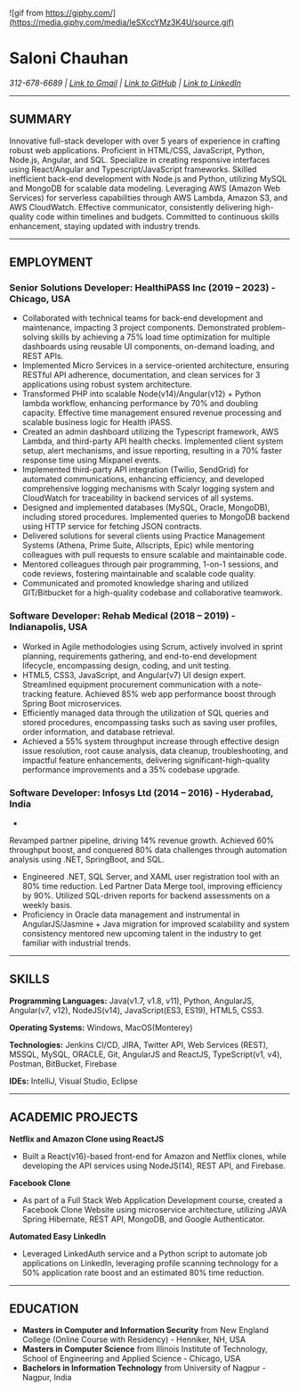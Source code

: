 <!--### Hi there 👋-->

<!--
**SFA16SCM21C/SFA16SCM21C** is a ✨ _special_ ✨ repository because its `README.md` (this file) appears on your GitHub profile.

Here are some ideas to get you started:

- 🔭 I’m currently working on ...
- 🌱 I’m currently learning ...
- 👯 I’m looking to collaborate on ...
- 🤔 I’m looking for help with ...
- 💬 Ask me about ...
- 📫 How to reach me: ...
- 😄 Pronouns: ...
- ⚡ Fun fact: ...
-->
![gif from https://giphy.com/](https://media.giphy.com/media/IeSXccYMz3K4U/source.gif)


# Saloni Chauhan 

*312-678-6689 | [Link to Gmail](mailto:tosalonichauhan@gmail.com) | [Link to GitHub](https://github.com/SFA16SCM21C) | [Link to LinkedIn](https://www.linkedin.com/in/saloni-chauhan)*

---

## SUMMARY
Innovative full-stack developer with over 5 years of experience in crafting robust web applications. Proficient in HTML/CSS, JavaScript, Python, Node.js, Angular, and SQL. Specialize in creating responsive interfaces using React/Angular and Typescript/JavaScript frameworks. Skilled inefficient back-end development with Node.js and Python, utilizing MySQL and MongoDB for scalable data modeling. Leveraging AWS (Amazon Web Services) for serverless capabilities through AWS Lambda, Amazon S3, and AWS CloudWatch. Effective communicator, consistently delivering high-quality code within timelines and budgets. Committed to continuous skills enhancement, staying updated with industry trends.

---

## EMPLOYMENT

### Senior Solutions Developer: HealthiPASS Inc (2019 – 2023) - Chicago, USA

- Collaborated with technical teams for back-end development and maintenance, impacting 3 project components. Demonstrated problem-solving skills by achieving a 75% load time optimization for multiple dashboards using reusable UI components, on-demand loading, and REST APIs.
- Implemented Micro Services in a service-oriented architecture, ensuring RESTful API adherence, documentation, and clean services for 3 applications using robust system architecture.
- Transformed PHP into scalable Node(v14)/Angular(v12) + Python lambda workflow, enhancing performance by 70% and doubling capacity. Effective time management ensured revenue processing and scalable business logic for Health iPASS.
- Created an admin dashboard utilizing the Typescript framework, AWS Lambda, and third-party API health checks. Implemented client system setup, alert mechanisms, and issue reporting, resulting in a 70% faster response time using Mixpanel events.
- Implemented third-party API integration (Twilio, SendGrid) for automated communications, enhancing efficiency, and developed comprehensive logging mechanisms with Scalyr logging system and CloudWatch for traceability in backend services of all systems.
- Designed and implemented databases (MySQL, Oracle, MongoDB), including stored procedures. Implemented queries to MongoDB backend using HTTP service for fetching JSON contracts.
- Delivered solutions for several clients using Practice Management Systems (Athena, Prime Suite, Allscripts, Epic) while mentoring colleagues with pull requests to ensure scalable and maintainable code.
- Mentored colleagues through pair programming, 1-on-1 sessions, and code reviews, fostering maintainable and scalable code quality.
- Communicated and promoted knowledge sharing and utilized GIT/Bitbucket for a high-quality codebase and collaborative teamwork.

### Software Developer: Rehab Medical (2018 – 2019) - Indianapolis, USA

- Worked in Agile methodologies using Scrum, actively involved in sprint planning, requirements gathering, and end-to-end development lifecycle, encompassing design, coding, and unit testing.
- HTML5, CSS3, JavaScript, and Angular(v7) UI design expert. Streamlined equipment procurement communication with a note-tracking feature. Achieved 85% web app performance boost through Spring Boot microservices.
- Efficiently managed data through the utilization of SQL queries and stored procedures, encompassing tasks such as saving user profiles, order information, and database retrieval.
- Achieved a 55% system throughput increase through effective design issue resolution, root cause analysis, data cleanup, troubleshooting, and impactful feature enhancements, delivering significant-high-quality performance improvements and a 35% codebase upgrade.

### Software Developer: Infosys Ltd (2014 – 2016) - Hyderabad, India

-

 Revamped partner pipeline, driving 14% revenue growth. Achieved 60% throughput boost, and conquered 80% data challenges through automation analysis using .NET, SpringBoot, and SQL.
- Engineered .NET, SQL Server, and XAML user registration tool with an 80% time reduction. Led Partner Data Merge tool, improving efficiency by 90%. Utilized SQL-driven reports for backend assessments on a weekly basis.
- Proficiency in Oracle data management and instrumental in AngularJS/Jasmine + Java migration for improved scalability and system consistency mentored new upcoming talent in the industry to get familiar with industrial trends.

---

## SKILLS

**Programming Languages:** Java(v1.7, v1.8, v11), Python, AngularJS, Angular(v7, v12), NodeJS(v14), JavaScript(ES3, ES19), HTML5, CSS3.

**Operating Systems:** Windows, MacOS(Monterey)

**Technologies:** Jenkins CI/CD, JIRA, Twitter API, Web Services (REST), MSSQL, MySQL, ORACLE, Git, AngularJS and ReactJS, TypeScript(v1, v4), Postman, BitBucket, Firebase

**IDEs:** IntelliJ, Visual Studio, Eclipse

---

## ACADEMIC PROJECTS

**Netflix and Amazon Clone using ReactJS**

- Built a React(v16)-based front-end for Amazon and Netflix clones, while developing the API services using NodeJS(14), REST API, and Firebase.

**Facebook Clone**

- As part of a Full Stack Web Application Development course, created a Facebook Clone Website using microservice architecture, utilizing JAVA Spring Hibernate, REST API, MongoDB, and Google Authenticator.

**Automated Easy LinkedIn**

- Leveraged LinkedAuth service and a Python script to automate job applications on LinkedIn, leveraging profile scanning technology for a 50% application rate boost and an estimated 80% time reduction.

---

## EDUCATION

- **Masters in Computer and Information Security** from New England College (Online Course with Residency) - Henniker, NH, USA
- **Masters in Computer Science** from Illinois Institute of Technology, School of Engineering and Applied Science - Chicago, USA
- **Bachelors in Information Technology** from University of Nagpur - Nagpur, India
